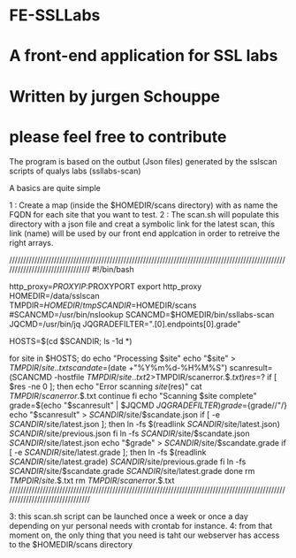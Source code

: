 # FE-SSLLabs
# A front-end application for SSL labs
# Written by jurgen Schouppe
# please feel free to contribute 

The program is based on the outbut (Json files) generated by the sslscan scripts of qualys labs (ssllabs-scan)

A basics are quite simple

1 : Create a map (inside the $HOMEDIR/scans directory) with as name the FQDN for each site that you want to test.
2 : The scan.sh will populate this directory with a json file and creat a symbolic link for the latest scan, this link (name) will be used by our front end applcation in order to retreive the right arrays.

////////////////////////////////////////////////////////////////////////////////////////////////////////////////////////////////
#!/bin/bash

http_proxy=$PROXYIP:$PROXYPORT
export http_proxy
HOMEDIR=/data/sslscan
TMPDIR=$HOMEDIR/tmp
SCANDIR=$HOMEDIR/scans
#SCANCMD=/usr/bin/nslookup
SCANCMD=$HOMEDIR/bin/ssllabs-scan
JQCMD=/usr/bin/jq
JQGRADEFILTER=".[0].endpoints[0].grade"

HOSTS=$(cd $SCANDIR; ls -1d *)

for site in $HOSTS; do
        echo "Processing $site"
        echo "$site" > $TMPDIR/site.$$.txt
        scandate=$(date +"%Y%m%d-%H%M%S")
        scanresult=$($SCANCMD -hostfile $TMPDIR/site.$$.txt 2>$TMPDIR/scanerror.$$.txt)
        res=$?
        if [ $res -ne 0 ]; then
                echo "Error scanning $site ($res)"
                cat $TMPDIR/scanerror.$$.txt
                continue
        fi
        echo "Scanning $site complete"
        grade=$(echo "$scanresult" | $JQCMD $JQGRADEFILTER)
        grade=${grade//\"/}
        echo "$scanresult" > $SCANDIR/$site/$scandate.json
        if [ -e $SCANDIR/$site/latest.json ]; then
                ln -fs $(readlink $SCANDIR/$site/latest.json) $SCANDIR/$site/previous.json
        fi
        ln -fs $SCANDIR/$site/$scandate.json $SCANDIR/$site/latest.json
        echo "$grade" > $SCANDIR/$site/$scandate.grade
        if [ -e $SCANDIR/$site/latest.grade ]; then
                ln -fs $(readlink $SCANDIR/$site/latest.grade) $SCANDIR/$site/previous.grade
        fi
        ln -fs $SCANDIR/$site/$scandate.grade $SCANDIR/$site/latest.grade
done
rm $TMPDIR/site.$$.txt
rm $TMPDIR/scanerror.$$.txt
////////////////////////////////////////////////////////////////////////////////////////////////////////////////////////////////

3: this scan.sh script can be launched once a week or once a day depending on yur personal needs with crontab for instance.
4: from that moment on, the only thing that you need is taht our webserver has access to the $HOMEDIR/scans directory 

